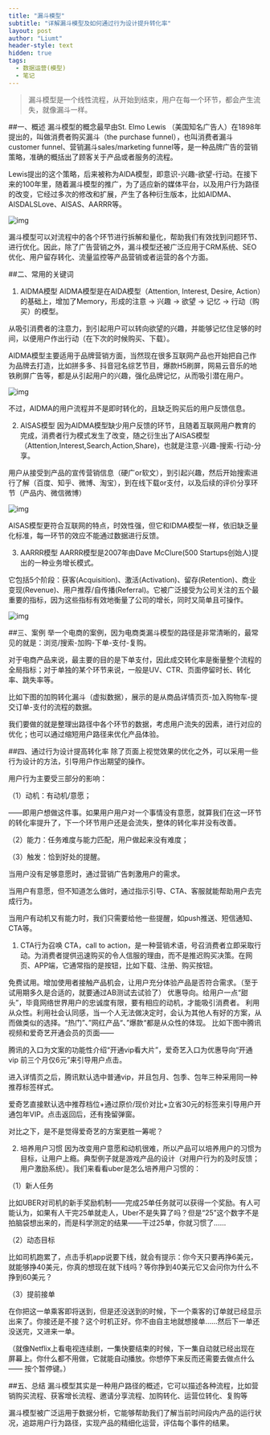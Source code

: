 ```yaml
---
title: "漏斗模型"
subtitle: "详解漏斗模型及如何通过行为设计提升转化率"
layout: post
author: "Liumt"
header-style: text
hidden: true
tags:
  - 数据运营(模型)
  - 笔记
---
```

> 漏斗模型是一个线性流程，从开始到结束，用户在每一个环节，都会产生流失，就像漏斗一样。



##一、概述
漏斗模型的概念最早由St. Elmo Lewis （美国知名广告人）在1898年提出的，叫做消费者购买漏斗（the purchase funnel），也叫消费者漏斗customer funnel、营销漏斗sales/marketing funnel等，是一种品牌广告的营销策略，准确的概括出了顾客关于产品或者服务的流程。

Lewis提出的这个策略，后来被称为AIDA模型，即意识-兴趣-欲望-行动。在接下来的100年里，随着漏斗模型的推广，为了适应新的媒体平台，以及用户行为路径的改变，它经过多次的修改和扩展，产生了各种衍生版本，比如AIDMA、AISDALSLove、AISAS、AARRR等。

![img](/img/in-post/post-alitrip-pd/post-alitrip-pd.013.jpg)

漏斗模型可以对流程中的各个环节进行拆解和量化，帮助我们有效找到问题环节、进行优化。因此，除了广告营销之外，漏斗模型还被广泛应用于CRM系统、SEO优化、用户留存转化、流量监控等产品营销或者运营的各个方面。

##二、常用的关键词
1.  AIDMA模型
AIDMA模型是在AIDA模型（Attention, Interest, Desire, Action）的基础上，增加了Memory，形成的注意 → 兴趣 → 欲望 → 记忆 → 行动（购买）的模型。

从吸引消费者的注意力，到引起用户可以转向欲望的兴趣，并能够记忆住足够的时间，以便用户作出行动（在下次的时候购买、下载）。

AIDMA模型主要适用于品牌营销方面，当然现在很多互联网产品也开始把自己作为品牌去打造，比如拼多多、抖音冠名综艺节目，爆款H5刷屏，网易云音乐的地铁刷屏广告等，都是从引起用户的兴趣，强化品牌记忆，从而吸引潜在用户。

![img](/img/in-post/post-alitrip-pd/post-alitrip-pd.014.jpg)

不过，AIDMA的用户流程并不是即时转化的，且缺乏购买后的用户反馈信息。

2. AISAS模型
因为AIDMA模型缺少用户反馈的环节，且随着互联网用户教育的完成，消费者行为模式发生了改变，随之衍生出了AISAS模型（Attention,Interest,Search,Action,Share)，也就是注意-兴趣-搜索-行动-分享。

用户从接受到产品的宣传营销信息（硬广or软文），到引起兴趣，然后开始搜索进行了解（百度、知乎、微博、淘宝），到在线下载or支付，以及后续的评价分享环节（产品内、微信微博）

![img](/img/in-post/post-alitrip-pd/post-alitrip-pd.016.jpg)

AISAS模型更符合互联网的特点，时效性强，但它和IDMA模型一样，依旧缺乏量化标准，每一环节的效应不能通过数据进行反馈。

3. AARRR模型
AARRR模型是2007年由Dave McClure(500 Startups创始人)提出的一种业务增长模式。

它包括5个阶段：获客(Acquisition)、激活(Activation)、留存(Retention)、商业变现(Revenue)、用户推荐/自传播(Referral)。它被广泛接受为公司关注的五个最重要的指标，因为这些指标有效地衡量了公司的增长，同时又简单且可操作。

![img](/img/in-post/post-alitrip-pd/post-alitrip-pd.018.jpg)

##三、案例 
举一个电商的案例，因为电商类漏斗模型的路径是非常清晰的，最常见的就是：浏览/搜索-加购-下单-支付-复购。

对于电商产品来说，最主要的目的是下单支付，因此成交转化率是衡量整个流程的全局指标；对于单独的某个环节来说，一般是UV、CTR、页面停留时长、转化率、跳失率等。

比如下图的加购转化漏斗（虚拟数据），展示的是从商品详情页页-加入购物车-提交订单-支付的流程的数据。

我们要做的就是整理出路径中各个环节的数据，考虑用户流失的因素，进行对应的优化；也可以通过缩短用户路径来优化产品体验。



##四、通过行为设计提高转化率
除了页面上视觉效果的优化之外，可以采用一些行为设计的方法，引导用户作出期望的操作。

用户行为主要受三部分的影响：



（1）动机：有动机/意愿；

——即用户想做这件事。如果用户用户对一个事情没有意愿，就算我们在这一环节的转化率提升了，下一个环节用户还是会流失，整体的转化率并没有改善。

（2）能力：任务难度与能力匹配，用户做起来没有难度；

（3）触发：恰到好处的提醒。

当用户没有足够意愿时，通过营销广告刺激用户的需求。

当用户有意愿，但不知道怎么做时，通过指示引导、CTA、客服就能帮助用户去完成行为。

当用户有动机又有能力时，我们只需要给他一些提醒，如push推送、短信通知、CTA等。



1. CTA行为召唤
CTA，call to action，是一种营销术语，号召消费者立即采取行动。为消费者提供迅速购买的令人信服的理由，而不是推迟购买决策。在网页、APP端，它通常指的是按钮，比如下载、注册、购买按钮。

免费试用。增加使用者接触产品机会，让用户充分体验产品是否符合需求。（至于试用期多久是合适的，就要通过AB测试去试验了）
优惠导向。给用户一点“甜头”，毕竟网络世界用户的忠诚度有限，要有相应的动机，才能吸引消费者。
利用从众性。利用社会认同感，当一个人无法做决定时，会认为其他人有好的方案，从而做类似的选择。“热门”、”网红产品“、”爆款“都是从众性的体现。
比如下图中腾讯视频和爱奇艺开通会员的页面——

腾讯的入口为文案的功能性介绍“开通vip看大片”，爱奇艺入口为优惠导向“开通vip 前三个月仅6元”来引导用户点击。

进入详情页之后，腾讯默认选中普通vip，并且包月、包季、包年三种采用同一种推荐标签样式。

爱奇艺直接默认选中推荐档位+通过原价/现价对比+立省30元的标签来引导用户开通包年VIP。点击返回后，还有挽留弹窗。

对比之下，是不是觉得爱奇艺的方案更胜一筹呢？





2. 培养用户习惯
因为改变用户意愿和动机很难，所以产品可以培养用户的习惯为目标，让用户上瘾。典型例子就是游戏产品的设计（对用户行为的及时反馈；用户激励系统）。我们来看看uber是怎么培养用户习惯的：

（1）新人任务

比如UBER对司机的新手奖励机制——完成25单任务就可以获得一个奖励。有人可能认为，如果有人干完25单就走人，Uber不是失算了吗？但是“25”这个数字不是拍脑袋想出来的，而是科学测定的结果——干过25单，你就习惯了……

（2）动态目标

比如司机跑累了，点击手机app说要下线，就会有提示：你今天只要再挣6美元，就能够挣40美元，你真的想现在就下线吗？等你挣到40美元它又会问你为什么不挣到60美元？



（3）提前接单

在你把这一单乘客即将送到，但是还没送到的时候，下一个乘客的订单就已经显示出来了。你接还是不接？这个时机正好。你不由自主地就想接单……然后下一单还没送完，又进来一单。

（就像Netflix上看电视连续剧，一集快要结束的时候，下一集自动就已经出现在屏幕上。你什么都不用做，它就能自动播放。你想停下来反而还需要去做点什么 —— 按个暂停键。）

##五、总结
漏斗模型其实是一种用户路径的概述，它可以描述各种流程，比如营销购买流程、获客增长流程、邀请分享流程、加购转化、运营位转化、复购等

漏斗模型被广泛运用于数据分析，它能够帮助我们了解当前时间段内产品的运行状况，追踪用户行为路径，实现产品的精细化运营，评估每个事件的结果。